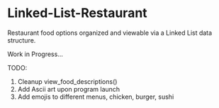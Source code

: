 # Linked-List-Restaurant

Restaurant food options organized and viewable via a Linked List data structure. 

Work in Progress... 

TODO:
1. Cleanup view_food_descriptions()
2. Add Ascii art upon program launch
3. Add emojis to different menus, chicken, burger, sushi
